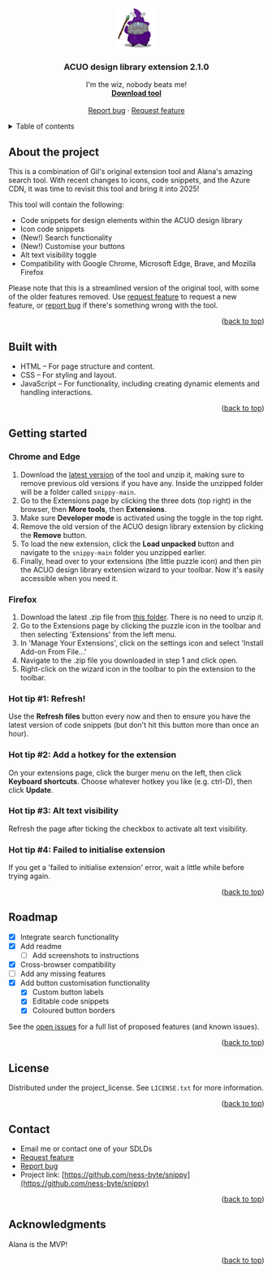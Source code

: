 <!-- Improved compatibility of back to top link: See: https://github.com/othneildrew/Best-README-Template/pull/73 -->
<a id="readme-top"></a>

<!-- PROJECT LOGO -->
<br />
<div align="center">
  <a href="https://github.com/ness-byte/snippy">
    <img src="icon.png" alt="Logo" width="80" height="80">
  </a>

<h3 align="center">ACUO design library extension 2.1.0</h3>

  <p align="center">
    I'm the wiz, nobody beats me!
    <br />
    <a href="https://github.com/ness-byte/snippy/archive/refs/heads/main.zip"><strong>Download tool</strong></a>
    <br />
    <br />
    <a href="https://github.com/ness-byte/snippy/issues/new?labels=bug&template=bug-report---.md">Report bug</a>
    &middot;
    <a href="https://github.com/ness-byte/snippy/issues/new?labels=enhancement&template=feature-request---.md">Request feature</a>
  </p>
</div>

<!-- TABLE OF CONTENTS -->
<details>
  <summary>Table of contents</summary>
  <ol>
    <li>
      <a href="#about-the-project">About the project</a>
      <ul>
        <li><a href="#built-with">Built with</a></li>
      </ul>
    </li>
    <li>
      <a href="#getting-started">Getting started</a>
    </li>
    <li><a href="#roadmap">Roadmap</a></li>
    <li><a href="#license">License</a></li>
    <li><a href="#contact">Contact</a></li>
    <li><a href="#acknowledgments">Acknowledgments</a></li>
  </ol>
</details>

<!-- ABOUT THE PROJECT -->
## About the project

<!-- [![Product Name Screen Shot][product-screenshot]](https://example.com) -->

This is a combination of Gil's original extension tool and Alana's amazing search tool. With recent changes to icons, code snippets, and the Azure CDN, it was time to revisit this tool and bring it into 2025!

This tool will contain the following:
* Code snippets for design elements within the ACUO design library
* Icon code snippets
* (New!) Search functionality
* (New!) Customise your buttons
* Alt text visibility toggle
* Compatibility with Google Chrome, Microsoft Edge, Brave, and Mozilla Firefox

Please note that this is a streamlined version of the original tool, with some of the older features removed. Use [request feature][request-feature] to request a new feature, or [report bug][report-bug] if there's something wrong with the tool.

<p align="right">(<a href="#readme-top">back to top</a>)</p>

<!-- BUILT WITH -->
## Built with

* HTML – For page structure and content.
* CSS – For styling and layout.
* JavaScript – For functionality, including creating dynamic elements and handling interactions.
<!-- * [Material Icons](https://fonts.google.com/icons) – For icon usage. -->

<p align="right">(<a href="#readme-top">back to top</a>)</p>

<!-- GETTING STARTED -->
## Getting started

<h3>Chrome and Edge</h3>

1. Download the [latest version][download-url] of the tool and unzip it, making sure to remove previous old versions if you have any. Inside the unzipped folder will be a folder called `snippy-main`.
2. Go to the Extensions page by clicking the three dots (top right) in the browser, then <b>More tools</b>, then <b>Extensions</b>.
3. Make sure <b>Developer mode</b> is activated using the toggle in the top right.
4. Remove the old version of the ACUO design library extension by clicking the <b>Remove</b> button.
5. To load the new extension, click the <b>Load unpacked</b> button and navigate to the `snippy-main` folder you unzipped earlier.
6. Finally, head over to your extensions (the little puzzle icon) and then pin the ACUO design library extension wizard to your toolbar. Now it's easily accessible when you need it.

<h3>Firefox</h3>

1. Download the latest .zip file from <a href="https://github.com/ness-byte/snippy/tree/main/web-ext-artifacts">this folder</a>. There is no need to unzip it.
2. Go to the Extensions page by clicking the puzzle icon in the toolbar and then selecting 'Extensions' from the left menu.
3. In 'Manage Your Extensions', click on the settings icon and select 'Install Add-on From File...'
4. Navigate to the .zip file you downloaded in step 1 and click open.
5. Right-click on the wizard icon in the toolbar to pin the extension to the toolbar.

<h3>Hot tip #1: Refresh!</h3>
Use the <b>Refresh files</b> button every now and then to ensure you have the latest version of code snippets (but don't hit this button more than once an hour).

<h3>Hot tip #2: Add a hotkey for the extension</h3>
On your extensions page, click the burger menu on the left, then click <b>Keyboard shortcuts</b>. Choose whatever hotkey you like (e.g. ctrl-D), then click <b>Update</b>.

<h3>Hot tip #3: Alt text visibility</h3>
Refresh the page after ticking the checkbox to activate alt text visibility.

<h3>Hot tip #4: Failed to initialise extension</h3>
If you get a 'failed to initialise extension' error, wait a little while before trying again.

<p align="right">(<a href="#readme-top">back to top</a>)</p>

<!-- ROADMAP -->
## Roadmap

- [X] Integrate search functionality
- [X] Add readme
    - [ ] Add screenshots to instructions
- [X] Cross-browser compatibility
- [ ] Add any missing features
- [X] Add button customisation functionality
    - [X] Custom button labels
    - [X] Editable code snippets
    - [X] Coloured button borders
    
See the [open issues](https://github.com/ness-byte/snippy/issues) for a full list of proposed features (and known issues).

<p align="right">(<a href="#readme-top">back to top</a>)</p>

<!-- LICENSE -->
## License

Distributed under the project_license. See `LICENSE.txt` for more information.

<p align="right">(<a href="#readme-top">back to top</a>)</p>



<!-- CONTACT -->
## Contact

* Email me or contact one of your SDLDs
* [Request feature][request-feature]
* [Report bug][report-bug]
* Project link: [https://github.com/ness-byte/snippy](https://github.com/ness-byte/snippy)

<p align="right">(<a href="#readme-top">back to top</a>)</p>



<!-- ACKNOWLEDGMENTS -->
## Acknowledgments

Alana is the MVP!

<p align="right">(<a href="#readme-top">back to top</a>)</p>

[contributors-url]: https://github.com/ness-byte/snippy/graphs/contributors
[license-url]: https://github.com/ness-byte/snippy/blob/main/LICENSE.txt
[download-url]: https://github.com/ness-byte/snippy/archive/refs/heads/main.zip
[request-feature]: https://github.com/ness-byte/snippy/issues/new?labels=enhancement&template=feature-request---.md
[report-bug]: https://github.com/ness-byte/snippy/issues/new?labels=bug&template=bug-report---.md

